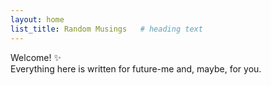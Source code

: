 ```yaml
---
layout: home
list_title: Random Musings   # heading text
---
```


Welcome! ✨  
Everything here is written for future-me and, maybe, for you.
